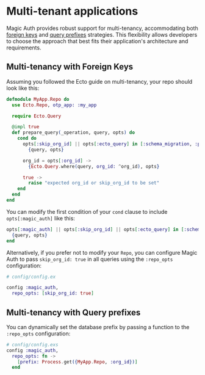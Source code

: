 # Multi-tenant applications

Magic Auth provides robust support for multi-tenancy, accommodating both [foreign keys](https://hexdocs.pm/ecto/multi-tenancy-with-foreign-keys.html) and [query prefixes](https://hexdocs.pm/ecto/multi-tenancy-with-query-prefixes.html) strategies. This flexibility allows developers to choose the approach that best fits their application's architecture and requirements.

## Multi-tenancy with Foreign Keys

Assuming you followed the Ecto guide on multi-tenancy, your repo should look like this:

```elixir
defmodule MyApp.Repo do
  use Ecto.Repo, otp_app: :my_app

  require Ecto.Query

  @impl true
  def prepare_query(_operation, query, opts) do
    cond do
      opts[:skip_org_id] || opts[:ecto_query] in [:schema_migration, :preload] ->
        {query, opts}

      org_id = opts[:org_id] ->
        {Ecto.Query.where(query, org_id: ^org_id), opts}

      true ->
        raise "expected org_id or skip_org_id to be set"
    end
  end
end
```

You can modify the first condition of your `cond` clause to include `opts[:magic_auth]` like this:

```elixir
opts[:magic_auth] || opts[:skip_org_id] || opts[:ecto_query] in [:schema_migration, :preload] ->
  {query, opts}
end
```

Alternatively, if you prefer not to modify your `Repo`, you can configure Magic Auth to pass `skip_org_id: true` in
all queries using the `:repo_opts` configuration:

```elixir
# config/config.ex

config :magic_auth,
  repo_opts: [skip_org_id: true]
```

## Multi-tenancy with Query prefixes

You can dynamically set the database prefix by passing a function to the `:repo_opts` configuration:

```elixir
# config/config.exs
config :magic_auth,
  repo_opts: fn ->
    [prefix: Process.get({MyApp.Repo, :org_id})]
  end
```